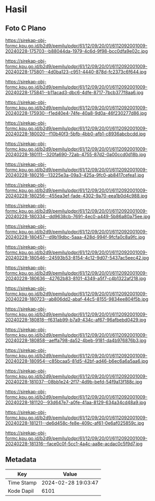 # Hasil

## Foto C Plano

https://sirekap-obj-formc.kpu.go.id/b2d9/pemilu/pdpr/61/12/09/20/01/6112092001009-20240228-175703--b88044da-1979-4c6d-9f98-bcc0dfa9e02c.jpg

https://sirekap-obj-formc.kpu.go.id/b2d9/pemilu/pdpr/61/12/09/20/01/6112092001009-20240228-175801--4d0ba123-c951-4440-878d-fc2373c6f644.jpg

https://sirekap-obj-formc.kpu.go.id/b2d9/pemilu/pdpr/61/12/09/20/01/6112092001009-20240228-175841--b11acad3-dbc6-4dfe-8717-7bcb377f8aa6.jpg

https://sirekap-obj-formc.kpu.go.id/b2d9/pemilu/pdpr/61/12/09/20/01/6112092001009-20240228-175930--f1ed40e4-74fe-40a8-9d0a-46f230277d86.jpg

https://sirekap-obj-formc.kpu.go.id/b2d9/pemilu/pdpr/61/12/09/20/01/6112092001009-20240228-180020--f10b40f3-5bfb-4bb0-afb1-c8936abcbcdd.jpg

https://sirekap-obj-formc.kpu.go.id/b2d9/pemilu/pdpr/61/12/09/20/01/6112092001009-20240228-180111--320fa690-72ab-4755-87d2-0a00ccd0d18b.jpg

https://sirekap-obj-formc.kpu.go.id/b2d9/pemilu/pdpr/61/12/09/20/01/6112092001009-20240228-180216--13225e3a-09a3-425a-9fc0-ab8417cefea1.jpg

https://sirekap-obj-formc.kpu.go.id/b2d9/pemilu/pdpr/61/12/09/20/01/6112092001009-20240228-180256--455ea3ef-fade-4302-9a70-eea1b0d4c988.jpg

https://sirekap-obj-formc.kpu.go.id/b2d9/pemilu/pdpr/61/12/09/20/01/6112092001009-20240228-180334--dd9638cb-7691-4ec0-a449-5b86a80a75ee.jpg

https://sirekap-obj-formc.kpu.go.id/b2d9/pemilu/pdpr/61/12/09/20/01/6112092001009-20240228-180457--d9b19dbc-5aaa-428d-994f-9fcfa0c8a9fc.jpg

https://sirekap-obj-formc.kpu.go.id/b2d9/pemilu/pdpr/61/12/09/20/01/6112092001009-20240228-180546--24593b53-8154-4c12-9d07-5437ac5eec42.jpg

https://sirekap-obj-formc.kpu.go.id/b2d9/pemilu/pdpr/61/12/09/20/01/6112092001009-20240228-180636--42762b83-8101-4349-a5f7-c4b1322af218.jpg

https://sirekap-obj-formc.kpu.go.id/b2d9/pemilu/pdpr/61/12/09/20/01/6112092001009-20240228-180723--ab806dd2-abaf-44c5-8155-9834ee804f5b.jpg

https://sirekap-obj-formc.kpu.go.id/b2d9/pemilu/pdpr/61/12/09/20/01/6112092001009-20240228-180818--f631ab99-b7a9-434c-af67-96afbebd0429.jpg

https://sirekap-obj-formc.kpu.go.id/b2d9/pemilu/pdpr/61/12/09/20/01/6112092001009-20240228-180858--aeffa798-da52-4beb-9181-da4b976876b3.jpg

https://sirekap-obj-formc.kpu.go.id/b2d9/pemilu/pdpr/61/12/09/20/01/6112092001009-20240228-180954--c85bcaa5-81d5-42bf-ad46-b6ec6a6a5aa6.jpg

https://sirekap-obj-formc.kpu.go.id/b2d9/pemilu/pdpr/61/12/09/20/01/6112092001009-20240228-181037--08bb1e24-2f17-4d9b-befd-54f9a13f188c.jpg

https://sirekap-obj-formc.kpu.go.id/b2d9/pemilu/pdpr/61/12/09/20/01/6112092001009-20240228-181120--93d647e7-a0fe-41aa-8129-634a34cd48a9.jpg

https://sirekap-obj-formc.kpu.go.id/b2d9/pemilu/pdpr/61/12/09/20/01/6112092001009-20240228-181211--de6d458c-fe8e-409c-af61-0e6af025859c.jpg

https://sirekap-obj-formc.kpu.go.id/b2d9/pemilu/pdpr/61/12/09/20/01/6112092001009-20240228-181316--face0c0f-5cc1-4a4c-aa8e-acdac0c5f9d7.jpg


## Metadata

| Key        | Value               |
| ---------- | ------------------- |
| Time Stamp | 2024-02-28 19:03:47 |
| Kode Dapil | 6101                |



